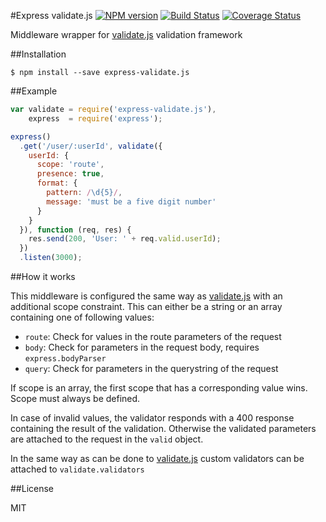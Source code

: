 #Express validate.js [![NPM version](https://badge.fury.io/js/express-validate.js.png)](http://badge.fury.io/js/express-validate.js) [![Build Status](https://travis-ci.org/Janpot/express-validate.png?branch=master)](https://travis-ci.org/Janpot/express-validate) [![Coverage Status](https://coveralls.io/repos/Janpot/express-validate/badge.png?branch=master)](https://coveralls.io/r/Janpot/express-validate?branch=master)

Middleware wrapper for [validate.js](http://validatejs.org) validation framework

##Installation

`$ npm install --save express-validate.js`

##Example

```js
var validate = require('express-validate.js'),
    express  = require('express');

express()
  .get('/user/:userId', validate({
    userId: {
      scope: 'route',
      presence: true,
      format: {
        pattern: /\d{5}/,
        message: 'must be a five digit number'
      }
    }
  }), function (req, res) {
    res.send(200, 'User: ' + req.valid.userId);
  })
  .listen(3000);
```

##How it works

This middleware is configured the same way as [validate.js](http://validatejs.org/#constraints) with an additional scope constraint. This can either be a string or an array containing one of following values:

- `route`: Check for values in the route parameters of the request
- `body`: Check for parameters in the request body, requires `express.bodyParser`
- `query`: Check for parameters in the querystring of the request

If scope is an array, the first scope that has a corresponding value wins. Scope must always be defined.

In case of invalid values, the validator responds with a 400 response containing the result of the validation. Otherwise the validated parameters are attached to the request in the `valid` object.

In the same way as can be done to [validate.js](http://validatejs.org/#custom-validator) custom validators can be attached to `validate.validators`

##License

MIT
